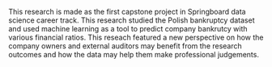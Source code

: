 This research is made as the first capstone project in Springboard data science career track. This research studied the Polish bankruptcy dataset and used machine learning as a tool to predict company bankrutcy with various financial ratios. This reseach featured a new perspective on how the company owners and external auditors may benefit from the research outcomes and how the data may help them make professional judgements.
